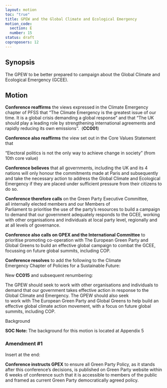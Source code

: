 ```yaml
---
layout: motion
toc: "true"
title: GPEW and the Global Climate and Ecological Emergency
motion_code:
  section: E
  number: 15
status: draft
coproposers: 12
---
```

## Synopsis

The GPEW to be better prepared to campaign about the Global Climate and Ecological Emergency (GCEE).

## Motion

**Conference reaffirms** the views expressed in the Climate Emergency chapter of PFSS that “The Climate Emergency is the greatest issue of our time. It is a global crisis demanding a global response” and that “The UK should play a leading role by strengthening international agreements and rapidly reducing its own emissions”.  (**CC001**)

**Conference also reaffirms** the view set out in the Core Values Statement that

“Electoral politics is not the only way to achieve change in society” (from 10th core value)

**Conference believes** that all governments, including the UK and its 4 nations will only honour the commitments made at Paris and subsequently and take the necessary action to address the Global Climate and Ecological Emergency if they are placed under sufficient pressure from their citizens to do so.

**Conference therefore calls** on the Green Party Executive Committee, all internally elected members and our Members of Parliament to prioritise the use of the party’s resources to build a campaign to demand that our government adequately responds to the GCEE, working with other organisations and individuals at local party level, regionally and at all levels of governance.

**Conference also calls on GPEX and the International Committee** to prioritise promoting co-operation with The European Green Party and Global Greens to build an effective global campaign to combat the GCEE, focussing on future global summits, including COP.

**Conference resolves** to add the following to the Climate Emergency Chapter of Policies for a Sustainable Future:

New **CC015** and subsequent renumbering:

The GPEW should seek to work with other organisations and individuals to demand that our government takes effective action in response to the Global Climate and Emergency. The GPEW should also seek to work with The European Green Party and Global Greens to help build an effective global climate action movement, with a focus on future global summits, including COP.

Background

<p class="alert d-inline-block alert-primary"><strong>SOC Note: </strong> The background for this motion is located at Appendix 5</p>


<div class="amendment amendment-tbd">
<div class="d-flex justify-content-between align-items-start">
<h3 id="amendment-1">Amendment #1</h3>
</div>
    
Insert at the end:

**Conference instructs GPEX** to ensure all Green Party Policy, as it stands after this conference’s decisions, is published on Green Party website within 6 weeks of conference such that it is accessible to members of the public and framed as current Green Party democratically agreed policy.
  
</div>